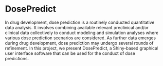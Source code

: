 # DosePredict
In drug development, dose prediction is a routinely conducted quantitative data analysis. It involves combining available relevant preclinical and/or clinical data collectively to conduct modeling and simulation analyses where various dose prediction scenarios are considered. As further data emerges during drug development, dose prediction may undergo several rounds of refinement.  In this project, we present DosePredict, a Shiny-based graphical user interface software that can be used for the conduct of dose predictions.
